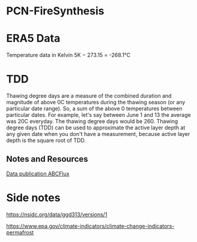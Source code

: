 # PCN-FireSynthesis




# ERA5 Data
Temperature data in Kelvin
5K − 273.15 = -268.1°C

# TDD

Thawing degree days are a measure of the combined duration and magnitude of above 0C temperatures during the thawing season (or any particular date range). So, a sum of the above 0 temperatures between particular dates. For example, let's say between June 1 and 13 the average was 20C everyday. The thawing degree days would be 260. Thawing degree days (TDD) can be used to approximate the active layer depth at any given date when you don't have a measurement, because active layer depth is the square root of TDD.

## Notes and Resources
[Data publication ABCFlux](https://daac.ornl.gov/cgi-bin/dsviewer.pl?ds_id=1934)


# Side notes
https://nsidc.org/data/ggd313/versions/1

https://www.epa.gov/climate-indicators/climate-change-indicators-permafrost